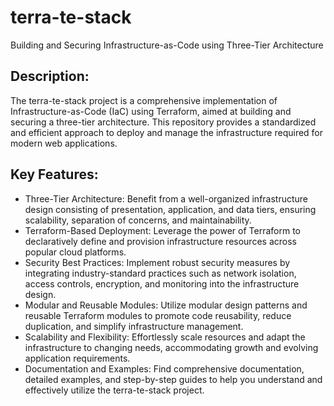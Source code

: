 # terra-te-stack
Building and Securing Infrastructure-as-Code using Three-Tier Architecture

## Description: 
The terra-te-stack project is a comprehensive implementation of Infrastructure-as-Code (IaC) using Terraform, aimed at building and securing a three-tier architecture. This repository provides a standardized and efficient approach to deploy and manage the infrastructure required for modern web applications.

## Key Features:
- Three-Tier Architecture: Benefit from a well-organized infrastructure design consisting of presentation, application, and data tiers, ensuring scalability, separation of concerns, and maintainability.
- Terraform-Based Deployment: Leverage the power of Terraform to declaratively define and provision infrastructure resources across popular cloud platforms.
- Security Best Practices: Implement robust security measures by integrating industry-standard practices such as network isolation, access controls, encryption, and monitoring into the infrastructure design.
- Modular and Reusable Modules: Utilize modular design patterns and reusable Terraform modules to promote code reusability, reduce duplication, and simplify infrastructure management.
- Scalability and Flexibility: Effortlessly scale resources and adapt the infrastructure to changing needs, accommodating growth and evolving application requirements.
- Documentation and Examples: Find comprehensive documentation, detailed examples, and step-by-step guides to help you understand and effectively utilize the terra-te-stack project.
